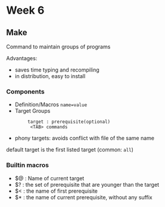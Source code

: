 # Week 6

## Make
Command to maintain groups of programs

Advantages:
- saves time typing and recompiling
- in distribution, easy to install

### Components
- Definition/Macros `name=value`
- Target Groups
```
        target : prerequisite(optional)
         <TAB> commands
```
- phony targets: avoids conflict with file of the same name

default target is the first listed target (common: `all`)

### Builtin macros
- $@ : Name of current target
- $? : the set of prerequisite that are younger than the target
- $< : the name of first prerequisite
- $* : the name of current prerequisite, without any suffix
